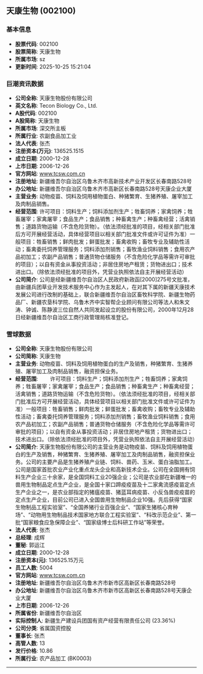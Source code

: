 ## 天康生物 (002100)

### 基本信息

- **股票代码**: 002100
- **股票简称**: 天康生物
- **所属市场**: sz
- **更新时间**: 2025-10-25 15:21:04

### 巨潮资讯数据

- **公司全称**: 天康生物股份有限公司
- **英文名称**: Tecon Biology Co., Ltd.
- **A股代码**: 002100
- **A股简称**: 天康生物
- **所属市场**: 深交所主板
- **所属行业**: 农副食品加工业
- **法人代表**: 张杰
- **注册资本(万元)**: 136525.1515
- **成立日期**: 2000-12-28
- **上市日期**: 2006-12-26
- **官方网站**: www.tcsw.com.cn
- **注册地址**: 新疆维吾尔自治区乌鲁木齐市高新技术产业开发区长春南路528号
- **办公地址**: 新疆维吾尔自治区乌鲁木齐市高新区长春南路528号天康企业大厦
- **主营业务**: 动物疫苗、饲料及饲用植物蛋白、种猪繁育、生猪养殖、屠宰加工及肉制品销售。
- **经营范围**: 许可项目：饲料生产；饲料添加剂生产；牲畜饲养；家禽饲养；牲畜屠宰；家禽屠宰；食品生产；食品销售；种畜禽生产；种畜禽经营；活禽销售；道路货物运输（不含危险货物）。（依法须经批准的项目，经相关部门批准后方可开展经营活动，具体经营项目以相关部门批准文件或许可证件为准）一般项目：牲畜销售；鲜肉批发；鲜蛋批发；畜禽收购；畜牧专业及辅助性活动；畜禽委托饲养管理服务；饲料添加剂销售；畜牧渔业饲料销售；食用农产品初加工；农副产品销售；普通货物仓储服务（不含危险化学品等需许可审批的项目）；以自有资金从事投资活动；非居住房地产租赁；货物进出口；技术进出口。（除依法须经批准的项目外，凭营业执照依法自主开展经营活动）
- **公司简介**: 公司是经新疆维吾尔自治区人民政府新政函[2000]275号文批准，由新疆兵团草业开发技术服务中心作为主发起人，在对其下属的新疆天康技术发展公司进行改制的基础上，联合新疆维吾尔自治区畜牧科学院、新疆生物药品厂、新疆农垦科学院、乌鲁木齐中实智帮企业顾问有限公司等法人和朱文涛、钟诚、陈静波三位自然人共同发起设立的股份有限公司，2000年12月28日经新疆维吾尔自治区工商行政管理局核准登记。

### 雪球数据

- **公司全称**: 天康生物股份有限公司
- **公司简称**: 天康生物
- **主营业务**: 动物疫苗、饲料及饲用植物蛋白的生产及销售，种猪繁育、生猪养殖、屠宰加工及肉制品销售，融资担保业务。
- **经营范围**: 　　许可项目：饲料生产；饲料添加剂生产；牲畜饲养；家禽饲养；牲畜屠宰；家禽屠宰；食品生产；食品销售；种畜禽生产；种畜禽经营；活禽销售；道路货物运输（不含危险货物）。（依法须经批准的项目，经相关部门批准后方可开展经营活动，具体经营项目以相关部门批准文件或许可证件为准）一般项目：牲畜销售；鲜肉批发；鲜蛋批发；畜禽收购；畜牧专业及辅助性活动；畜禽委托饲养管理服务；饲料添加剂销售；畜牧渔业饲料销售；食用农产品初加工；农副产品销售；普通货物仓储服务（不含危险化学品等需许可审批的项目）；以自有资金从事投资活动；非居住房地产租赁；货物进出口；技术进出口。（除依法须经批准的项目外，凭营业执照依法自主开展经营活动）
- **公司简介**: 天康生物股份有限公司的主营业务是动物疫苗、饲料及饲用植物蛋白的生产及销售，种猪繁育、生猪养殖、屠宰加工及肉制品销售，融资担保业务。公司的主要产品是生猪养殖产业链、饲料、兽药、玉米、蛋白油脂加工。公司是国家首批农业产业化重点龙头企业和高新技术企业。公司在全国拥有饲料生产企业三十余家，是全国饲料工业20强企业；公司是农业部在新疆唯一的兽用生物制品定点生产企业，是全国十家口蹄疫疫苗及十二家禽流感疫苗定点生产企业之一，是农业部指定的猪瘟疫苗、猪蓝耳病疫苗、小反刍兽疫疫苗的定点生产企业，目前公司已进入全国兽用生物制品企业10强。先后获得“国家生物制品工程实验室”、“全国养猪行业百强企业”、“国家生猪核心育种场”、“动物用生物制品技术国家地方联合工程实验室”、“科改示范企业”、第一批“国家粮食应急保障企业”、“国家级博士后科研工作站”等荣誉。
- **法人代表**: 张杰
- **总经理**: 成辉
- **董秘**: 郭运江
- **成立日期**: 2000-12-28
- **注册资本(元)**: 136525.15万元
- **员工人数**: 5004
- **官方网站**: www.tcsw.com.cn
- **注册地址**: 新疆维吾尔自治区乌鲁木齐市新市区高新区长春南路528号
- **办公地址**: 新疆维吾尔自治区乌鲁木齐市新市区高新区长春南路528号天康企业大厦
- **上市日期**: 2006-12-26
- **所属省份**: 新疆维吾尔自治区
- **实际控制人**: 新疆生产建设兵团国有资产经营有限责任公司 (23.36%)
- **公司分类**: 省属国资控股
- **董事长**: 张杰
- **高管人数**: 13
- **发行价格**: 10.86
- **所属行业**: 农产品加工 (BK0003)

---